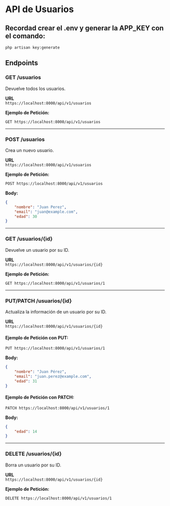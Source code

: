 # API de Usuarios

## Recordad crear el .env y generar la APP_KEY con el comando:

`php artisan key:generate`

## Endpoints

### GET /usuarios

Devuelve todos los usuarios.

**URL**  
`https://localhost:8000/api/v1/usuarios`

**Ejemplo de Petición:**

```http
GET https://localhost:8000/api/v1/usuarios
```

---

### POST /usuarios

Crea un nuevo usuario.

**URL**  
`https://localhost:8000/api/v1/usuarios`

**Ejemplo de Petición:**

```http
POST https://localhost:8000/api/v1/usuarios
```

**Body:**

```json
{
    "nombre": "Juan Perez",
    "email": "juan@example.com",
    "edad": 30
}
```

---

### GET /usuarios/{id}

Devuelve un usuario por su ID.

**URL**  
`https://localhost:8000/api/v1/usuarios/{id}`

**Ejemplo de Petición:**

```http
GET https://localhost:8000/api/v1/usuarios/1
```

---

### PUT/PATCH /usuarios/{id}

Actualiza la información de un usuario por su ID.

**URL**  
`https://localhost:8000/api/v1/usuarios/{id}`

#### Ejemplo de Petición con PUT:

```http
PUT https://localhost:8000/api/v1/usuarios/1
```

**Body:**

```json
{
    "nombre": "Juan Pérez",
    "email": "juan.perez@example.com",
    "edad": 31
}
```

#### Ejemplo de Petición con PATCH:

```http
PATCH https://localhost:8000/api/v1/usuarios/1
```

**Body:**

```json
{
    "edad": 14
}
```

---

### DELETE /usuarios/{id}

Borra un usuario por su ID.

**URL**  
`https://localhost:8000/api/v1/usuarios/{id}`

**Ejemplo de Petición:**

```http
DELETE https://localhost:8000/api/v1/usuarios/1
```
